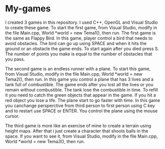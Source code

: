 # My-games
  I created 3 games in this repository.
  I used C++, OpenGL and Visual Studio to create these game. To start the first game, from Visual Studio, modify in the file Main.cpp, 
World *world = new Tema1(), then run. The first game is the same as Flappy Bird. In this game, player control a bird that needs to avoid 
obstacles. The bird can go up using SPACE and when it hits the ground or an obstacle the game ends. To start again after you died press S.
The number of points you make is equal to the number of obstacles that you pass.

  The second game is an endless runner with a plane. To start this game, from Visual Studio, modify in the file Main.cpp, 
World *world = new Tema2(), then run. In this game you control a plane that has 3 lives and a tank full of combustible. The game ends after you lost all the lives or you remain without combustible. The tank lose the combustible in time. To refill it you need to catch the green objects that appear in the game. If you hit a red object you lose a life. The plane start to go faster with time. In this game you canchange persperctive from third person to first person using C key and to restart use SPACE or ENTER. You control the plane using the mouse cursor.

  The third game is more like an exercise of mine to create a terrain using height maps. After that i just create a character that shoots 
balls in the space. If you want to see it,  from Visual Studio, modify in the file Main.cpp, World *world = new Tema3(), then run.
